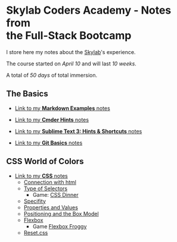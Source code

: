 # Skylab Coders Academy - Notes from <br> the Full-Stack Bootcamp

I store here my notes about the [Skylab](http://www.skylabcoders.com/es)'s experience.

The course started on _April 10_ and will last _10 weeks_.

A total of _50 days_ of total immersion.

## The Basics

- [Link to my **Markdown Examples** notes](markdown_notes.md) 

- [Link to my **Cmder Hints** notes](cmder_notes.md)

- [Link to my **Sublime Text 3: Hints & Shortcuts** notes](sublime_notes.md)

- [Link to my **Git Basics** notes](git_notes.md)

## CSS World of Colors

- [Link to my **CSS** notes](css_notes.md)
    + [Connection with html](https://github.com/misan7/bootcamp_notes/blob/master/css_notes.md#connection-with-html)
    + [Type of Selectors](https://github.com/misan7/bootcamp_notes/blob/master/css_notes.md#type-of-selectors)
        * Game: [CSS Dinner](http://flukeout.github.io/)
    + [Specifity](https://github.com/misan7/bootcamp_notes/blob/master/css_notes.md#specifity)
    + [Properties and Values](https://github.com/misan7/bootcamp_notes/blob/master/css_notes.md#properties-and-values)
    + [Positioning and the Box Model](https://github.com/misan7/bootcamp_notes/blob/master/css_notes.md#positioning-and-the-box-model)
    + [Flexbox](https://github.com/misan7/bootcamp_notes/blob/master/css_notes.md#flexbox)
        * Game [Flexbox Froggy](http://flexboxfroggy.com/)
    + [Reset.css](https://github.com/misan7/bootcamp_notes/blob/master/css_notes.md#resetcss)